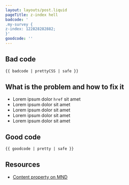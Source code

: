 ```yaml
---
layout: layouts/post.liquid
pageTitle: z-index hell
badcode: '
.my-survey {
z-index: 122828282882;
}'
goodcode: ''
---
```


<div class="article-section">

## Bad code

```html
{{ badcode | prettyCSS | safe }}
```
</div>
<div class="article-section list-section">

## What is the problem and how to fix it

- Lorem ipsum dolor <code>href</code> sit amet
- Lorem ipsum dolor sit amet
- Lorem ipsum dolor sit amet
- Lorem ipsum dolor sit amet
- Lorem ipsum dolor sit amet
</div>

<div class="article-section">

## Good code

```html
{{ goodcode | pretty | safe }}
```
</div>

<div class="article-section resources-section">

## Resources
- [Content property on MND](https://developer.mozilla.org/en-US/docs/Web/CSS/content)
</div>